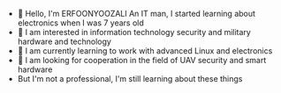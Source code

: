 - 👋 Hello, I'm ERFOONYOOZALI
An IT man, I started learning about electronics when I was 7 years old
- 👀 I am interested in information technology security and military hardware and technology
- 🌱 I am currently learning to work with advanced Linux and electronics
- 💞️ I am looking for cooperation in the field of UAV security and smart hardware
- But I'm not a professional, I'm still learning about these things
<!---
ERFOONYOOZALI/ERFOONYOOZALI is a ✨ special ✨ repository because its `README.md` (this file) appears on your GitHub profile.
You can click the Preview link to take a look at your changes.
--->
